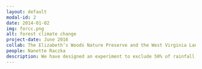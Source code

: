 ```yaml
---
layout: default
modal-id: 2
date: 2014-01-02
img: forcc.png
alt: forest climate change
project-date: June 2016
collab: The Elizabeth’s Woods Nature Preserve and the West Virginia Land Trust
people: Nanette Raczka
description: We have designed an experiment to exclude 50% of rainfall from a temperate forest stand in Morgantown, WV. The experiment is testing how the extreme drought conditions predicted from climate change will change tree physiology and microbial function. We hypothesize the drought, like other environmental stressors, will weaken plant-microbial relationship and decrease carbon sequestration. If our hypothesis is correct, less carbon storage will become a positive feedback for climate change, creating more even extreme droughts.
---
```

